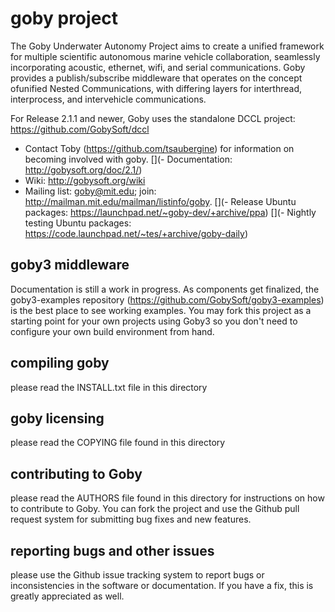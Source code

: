# goby project

The Goby Underwater Autonomy Project aims to create a unified framework for multiple scientific autonomous marine vehicle collaboration, seamlessly incorporating acoustic, ethernet, wifi, and serial communications. Goby provides a publish/subscribe middleware that operates on the concept ofunified Nested Communications, with differing layers for interthread, interprocess, and intervehicle communications.

For Release 2.1.1 and newer, Goby uses the standalone DCCL project: https://github.com/GobySoft/dccl

- Contact Toby (https://github.com/tsaubergine) for information on becoming involved with goby.
[](- Documentation: http://gobysoft.org/doc/2.1/)
- Wiki: http://gobysoft.org/wiki
- Mailing list: goby@mit.edu; join: http://mailman.mit.edu/mailman/listinfo/goby.
[](- Release Ubuntu packages: https://launchpad.net/~goby-dev/+archive/ppa)
[](- Nightly testing Ubuntu packages: https://code.launchpad.net/~tes/+archive/goby-daily)

## goby3 middleware

Documentation is still a work in progress. As components get finalized, the goby3-examples repository (https://github.com/GobySoft/goby3-examples) is the best place to see working examples. You may fork this project as a starting point for your own projects using Goby3 so you don't need to configure your own build environment from hand.

## compiling goby

please read the INSTALL.txt file in this directory

## goby licensing

please read the COPYING file found in this directory

## contributing to Goby

please read the AUTHORS file found in this directory for instructions on how to contribute to Goby. You can fork the project and use the Github pull request system for submitting bug fixes and new features.

## reporting bugs and other issues

please use the Github issue tracking system to report bugs or inconsistencies in the software or documentation. If you have a fix, this is greatly appreciated as well.


